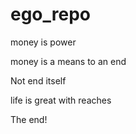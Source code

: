# ego_repo

money is power 

money is a means to an end

Not end itself 


life is great with reaches 


The end!